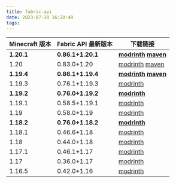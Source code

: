 ```yaml
---
title: fabric-api
date: 2023-07-28 16:20:49
tags:
---
```

| Minecraft 版本 | Fabric API 最新版本 | 下载链接                                                                                                                                                                                                                      |
| -------------- | ------------------- | ----------------------------------------------------------------------------------------------------------------------------------------------------------------------------------------------------------------------------- |
| **1.20.1**     | **0.86.1+1.20.1**   | **[modrinth](https://cdn.modrinth.com/data/P7dR8mSH/versions/XheZ9iGK/fabric-api-0.86.1%2B1.20.1.jar) [maven](https://maven.fabricmc.net/net/fabricmc/fabric-api/fabric-api/0.86.1%2B1.20.1/fabric-api-0.86.1%2B1.20.1.jar)** |
| 1.20           | 0.83.0+1.20         | [modrinth](https://cdn.modrinth.com/data/P7dR8mSH/versions/n2c5lxAo/fabric-api-0.83.0%2B1.20.jar) [maven](https://maven.fabricmc.net/net/fabricmc/fabric-api/fabric-api/0.83.0%2B1.20/fabric-api-0.83.0%2B1.20.jar)           |
| **1.19.4**     | **0.86.1+1.19.4**   | **[modrinth](https://cdn.modrinth.com/data/P7dR8mSH/versions/uIYkhRbX/fabric-api-0.86.1%2B1.19.4.jar) [maven](https://maven.fabricmc.net/net/fabricmc/fabric-api/fabric-api/0.86.1%2B1.19.4/fabric-api-0.86.1%2B1.19.4.jar)** |
| 1.19.3         | 0.76.1+1.19.3       | [modrinth](https://cdn.modrinth.com/data/P7dR8mSH/versions/jyKnHEDY/fabric-api-0.76.1%2B1.19.3.jar)                                                                                                                           |
| **1.19.2**     | **0.76.0+1.19.2**   | **[modrinth](https://cdn.modrinth.com/data/P7dR8mSH/versions/hfsU4hXq/fabric-api-0.76.0%2B1.19.2.jar)**                                                                                                                       |[modrinth](https://cdn.modrinth.com/data/P7dR8mSH/versions/jyKnHEDY/fabric-api-0.76.1%2B1.19.3.jar)
| 1.19.1         | 0.58.5+1.19.1       | [modrinth](https://cdn.modrinth.com/data/P7dR8mSH/versions/0.58.5%2B1.19.1/fabric-api-0.58.5%2B1.19.1.jar)                                                                                                                    |
| 1.19           | 0.58.0+1.19         | [modrinth](https://cdn.modrinth.com/data/P7dR8mSH/versions/0.58.0%2B1.19/fabric-api-0.58.0%2B1.19.jar)                                                                                                                        |
| **1.18.2**     | **0.76.0+1.18.2**   | **[modrinth](https://cdn.modrinth.com/data/P7dR8mSH/versions/95QMsRyb/fabric-api-0.76.0%2B1.18.2.jar)**                                                                                                                       |
| 1.18.1         | 0.46.6+1.18         | [modrinth](https://cdn.modrinth.com/data/P7dR8mSH/versions/0.46.6%2B1.18/fabric-api-0.46.6%2B1.18.jar)                                                                                                                        |
| 1.18           | 0.44.0+1.18         | [modrinth](https://cdn.modrinth.com/data/P7dR8mSH/versions/0.44.0%2B1.18/fabric-api-0.44.0%2B1.18.jar)                                                                                                                        |
| 1.17.1         | 0.46.1+1.17         | [modrinth](https://cdn.modrinth.com/data/P7dR8mSH/versions/0.46.1%2B1.17/fabric-api-0.46.1%2B1.17.jar)                                                                                                                        |
| 1.17           | 0.36.0+1.17         | [modrinth](https://cdn.modrinth.com/data/P7dR8mSH/versions/0.36.0%2B1.17/fabric-api-0.36.0%2B1.17.jar)                                                                                                                        |
| 1.16.5         | 0.42.0+1.16         | [modrinth](https://cdn.modrinth.com/data/P7dR8mSH/versions/0.42.0%2B1.16/fabric-api-0.42.0%2B1.16.jar)                                                                                                                        |
